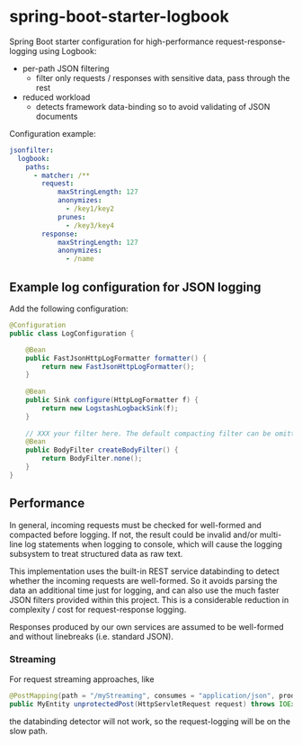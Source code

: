 # spring-boot-starter-logbook
Spring Boot starter configuration for high-performance request-response-logging using Logbook:

 * per-path JSON filtering
   * filter only requests / responses with sensitive data, pass through the rest
 * reduced workload
   * detects framework data-binding so to avoid validating of JSON documents

Configuration example:

```yaml
jsonfilter:
  logbook:
    paths:
      - matcher: /**
        request:
            maxStringLength: 127 
            anonymizes:
              - /key1/key2
            prunes:
              - /key3/key4
        response:
            maxStringLength: 127 
            anonymizes:
              - /name

```

## Example log configuration for JSON logging
Add the following configuration:

```java
@Configuration
public class LogConfiguration {

	@Bean
	public FastJsonHttpLogFormatter formatter() {
		return new FastJsonHttpLogFormatter();
	}
	
	@Bean
	public Sink configure(HttpLogFormatter f) {
		return new LogstashLogbackSink(f);
	}
	
	// XXX your filter here. The default compacting filter can be omitted.
	@Bean
	public BodyFilter createBodyFilter() {
		return BodyFilter.none(); 
	}
}
```

## Performance
In general, incoming requests must be checked for well-formed and compacted before logging. 
If not, the result could be invalid and/or multi-line log statements when logging to console, 
which will cause the logging subsystem to treat structured data as raw text.

This implementation uses the built-in REST service databinding to detect whether the incoming requests are well-formed.
So it avoids parsing the data an additional time just for logging, and can also use the much faster
JSON filters provided within this project. This is a considerable reduction in complexity / cost for request-response logging.

Responses produced by our own services are assumed to be well-formed and without linebreaks (i.e. standard JSON).

### Streaming
For request streaming approaches, like

```java
@PostMapping(path = "/myStreaming", consumes = "application/json", produces = "application/json")
public MyEntity unprotectedPost(HttpServletRequest request) throws IOException;
```

the databinding detector will not work, so the request-logging will be on the slow path.

[Logbook]:		https://github.com/zalando/logbook
